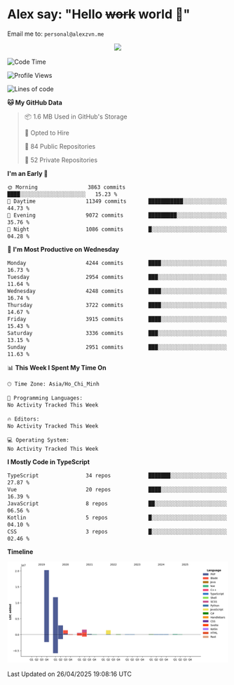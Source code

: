 # Alex say: "Hello ~~work~~ world 🐾"
Email me to: `personal@alexzvn.me`


<p align=center>
  <a href="https://skillicons.dev">
    <img src="https://skillicons.dev/icons?i=ts,js,php,nodejs,bun,vue,nuxt,react,svelte,tauri,laravel,rust,mongodb,docker,electron,redis,rabbitmq,tailwind,git,cloudflare,elysia,mysql,nginx,rollupjs,sentry,ubuntu,yarn,html,css,vite" />
  </a>
</p>

<!--START_SECTION:waka-->
![Code Time](http://img.shields.io/badge/Code%20Time-1%2C066%20hrs%2055%20mins-blue)

![Profile Views](http://img.shields.io/badge/Profile%20Views-0-blue)

![Lines of code](https://img.shields.io/badge/From%20Hello%20World%20I%27ve%20Written-40.8%20million%20lines%20of%20code-blue)

**🐱 My GitHub Data** 

> 📦 1.6 MB Used in GitHub's Storage 
 > 
> 💼 Opted to Hire
 > 
> 📜 84 Public Repositories 
 > 
> 🔑 52 Private Repositories 
 > 
**I'm an Early 🐤** 

```text
🌞 Morning                3863 commits        ████░░░░░░░░░░░░░░░░░░░░░   15.23 % 
🌆 Daytime                11349 commits       ███████████░░░░░░░░░░░░░░   44.73 % 
🌃 Evening                9072 commits        █████████░░░░░░░░░░░░░░░░   35.76 % 
🌙 Night                  1086 commits        █░░░░░░░░░░░░░░░░░░░░░░░░   04.28 % 
```
📅 **I'm Most Productive on Wednesday** 

```text
Monday                   4244 commits        ████░░░░░░░░░░░░░░░░░░░░░   16.73 % 
Tuesday                  2954 commits        ███░░░░░░░░░░░░░░░░░░░░░░   11.64 % 
Wednesday                4248 commits        ████░░░░░░░░░░░░░░░░░░░░░   16.74 % 
Thursday                 3722 commits        ████░░░░░░░░░░░░░░░░░░░░░   14.67 % 
Friday                   3915 commits        ████░░░░░░░░░░░░░░░░░░░░░   15.43 % 
Saturday                 3336 commits        ███░░░░░░░░░░░░░░░░░░░░░░   13.15 % 
Sunday                   2951 commits        ███░░░░░░░░░░░░░░░░░░░░░░   11.63 % 
```


📊 **This Week I Spent My Time On** 

```text
🕑︎ Time Zone: Asia/Ho_Chi_Minh

💬 Programming Languages: 
No Activity Tracked This Week

🔥 Editors: 
No Activity Tracked This Week

💻 Operating System: 
No Activity Tracked This Week
```

**I Mostly Code in TypeScript** 

```text
TypeScript               34 repos            ███████░░░░░░░░░░░░░░░░░░   27.87 % 
Vue                      20 repos            ████░░░░░░░░░░░░░░░░░░░░░   16.39 % 
JavaScript               8 repos             ██░░░░░░░░░░░░░░░░░░░░░░░   06.56 % 
Kotlin                   5 repos             █░░░░░░░░░░░░░░░░░░░░░░░░   04.10 % 
CSS                      3 repos             █░░░░░░░░░░░░░░░░░░░░░░░░   02.46 % 
```



**Timeline**

![Lines of Code chart](https://raw.githubusercontent.com/alexzvn/alexzvn/main/assets/bar_graph.png)


 Last Updated on 26/04/2025 19:08:16 UTC
<!--END_SECTION:waka-->
